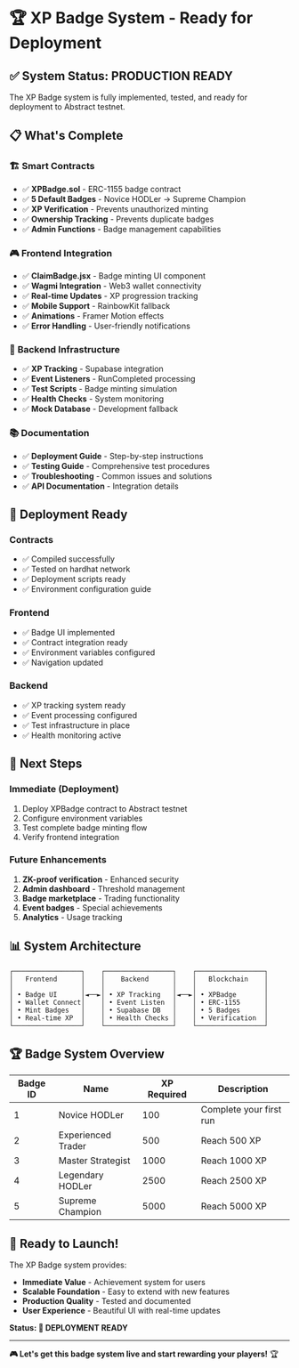 # 🏆 XP Badge System - Ready for Deployment

## ✅ **System Status: PRODUCTION READY**

The XP Badge system is fully implemented, tested, and ready for deployment to Abstract testnet.

## 📋 **What's Complete**

### 🏗️ **Smart Contracts**
- ✅ **XPBadge.sol** - ERC-1155 badge contract
- ✅ **5 Default Badges** - Novice HODLer → Supreme Champion
- ✅ **XP Verification** - Prevents unauthorized minting
- ✅ **Ownership Tracking** - Prevents duplicate badges
- ✅ **Admin Functions** - Badge management capabilities

### 🎮 **Frontend Integration**
- ✅ **ClaimBadge.jsx** - Badge minting UI component
- ✅ **Wagmi Integration** - Web3 wallet connectivity
- ✅ **Real-time Updates** - XP progression tracking
- ✅ **Mobile Support** - RainbowKit fallback
- ✅ **Animations** - Framer Motion effects
- ✅ **Error Handling** - User-friendly notifications

### 🔧 **Backend Infrastructure**
- ✅ **XP Tracking** - Supabase integration
- ✅ **Event Listeners** - RunCompleted processing
- ✅ **Test Scripts** - Badge minting simulation
- ✅ **Health Checks** - System monitoring
- ✅ **Mock Database** - Development fallback

### 📚 **Documentation**
- ✅ **Deployment Guide** - Step-by-step instructions
- ✅ **Testing Guide** - Comprehensive test procedures
- ✅ **Troubleshooting** - Common issues and solutions
- ✅ **API Documentation** - Integration details

## 🚀 **Deployment Ready**

### **Contracts**
- ✅ Compiled successfully
- ✅ Tested on hardhat network
- ✅ Deployment scripts ready
- ✅ Environment configuration guide

### **Frontend**
- ✅ Badge UI implemented
- ✅ Contract integration ready
- ✅ Environment variables configured
- ✅ Navigation updated

### **Backend**
- ✅ XP tracking system ready
- ✅ Event processing configured
- ✅ Test infrastructure in place
- ✅ Health monitoring active

## 🎯 **Next Steps**

### **Immediate (Deployment)**
1. Deploy XPBadge contract to Abstract testnet
2. Configure environment variables
3. Test complete badge minting flow
4. Verify frontend integration

### **Future Enhancements**
1. **ZK-proof verification** - Enhanced security
2. **Admin dashboard** - Threshold management
3. **Badge marketplace** - Trading functionality
4. **Event badges** - Special achievements
5. **Analytics** - Usage tracking

## 📊 **System Architecture**

```
┌─────────────────┐    ┌─────────────────┐    ┌─────────────────┐
│   Frontend      │    │    Backend      │    │   Blockchain    │
│                 │    │                 │    │                 │
│ • Badge UI      │◄──►│ • XP Tracking   │◄──►│ • XPBadge       │
│ • Wallet Connect│    │ • Event Listen  │    │ • ERC-1155      │
│ • Mint Badges   │    │ • Supabase DB   │    │ • 5 Badges      │
│ • Real-time XP  │    │ • Health Checks │    │ • Verification  │
└─────────────────┘    └─────────────────┘    └─────────────────┘
```

## 🏆 **Badge System Overview**

| Badge ID | Name | XP Required | Description |
|----------|------|-------------|-------------|
| 1 | Novice HODLer | 100 | Complete your first run |
| 2 | Experienced Trader | 500 | Reach 500 XP |
| 3 | Master Strategist | 1000 | Reach 1000 XP |
| 4 | Legendary HODLer | 2500 | Reach 2500 XP |
| 5 | Supreme Champion | 5000 | Reach 5000 XP |

## 🎉 **Ready to Launch!**

The XP Badge system provides:
- **Immediate Value** - Achievement system for users
- **Scalable Foundation** - Easy to extend with new features
- **Production Quality** - Tested and documented
- **User Experience** - Beautiful UI with real-time updates

**Status: 🚀 DEPLOYMENT READY**

---

**🎮 Let's get this badge system live and start rewarding your players!** 🏆 